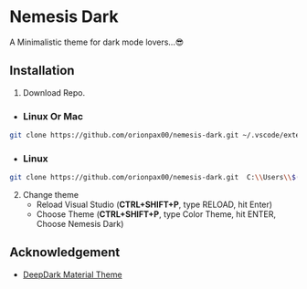 # Nemesis Dark
A Minimalistic theme for dark mode lovers...😎

## Installation
1. Download Repo.
* ### Linux Or Mac
```bash
git clone https://github.com/orionpax00/nemesis-dark.git ~/.vscode/extensions
```

* ### Linux
```bash
git clone https://github.com/orionpax00/nemesis-dark.git  C:\\Users\\$(USERNAME)\\.vscode\\extensions
```

2. Change theme
    * Reload Visual Studio (**CTRL+SHIFT+P**, type RELOAD,  hit Enter)
    * Choose Theme (**CTRL+SHIFT+P**, type Color Theme, hit ENTER, 
    Choose Nemesis Dark)

## Acknowledgement
* [DeepDark Material Theme](https://github.com/ozkanonur/vscode-deepdark-material)